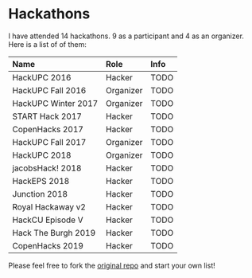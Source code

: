 # Hackathons

I have attended 14 hackathons. 9 as a participant and 4 as an organizer. Here is a list of of them:

| Name                | Role       | Info  |
|:------------------- |:---------- |:----- |
| HackUPC 2016        | Hacker     | TODO |
| HackUPC Fall 2016   | Organizer  | TODO |
| HackUPC Winter 2017 | Organizer  | TODO |
| START Hack 2017     | Hacker     | TODO |
| CopenHacks 2017     | Hacker     | TODO |
| HackUPC Fall 2017   | Organizer  | TODO |
| HackUPC 2018        | Organizer  | TODO |
| jacobsHack! 2018    | Hacker     | TODO |
| HackEPS 2018        | Hacker     | TODO |
| Junction 2018       | Hacker     | TODO |
| Royal Hackaway v2   | Hacker     | TODO |
| HackCU Episode V    | Hacker     | TODO |
| Hack The Burgh 2019 | Hacker     | TODO |
| CopenHacks 2019     | Hacker     | TODO |

Please feel free to fork the [original repo](https://github.com/abdulajet/hackathons) and start your own list!
